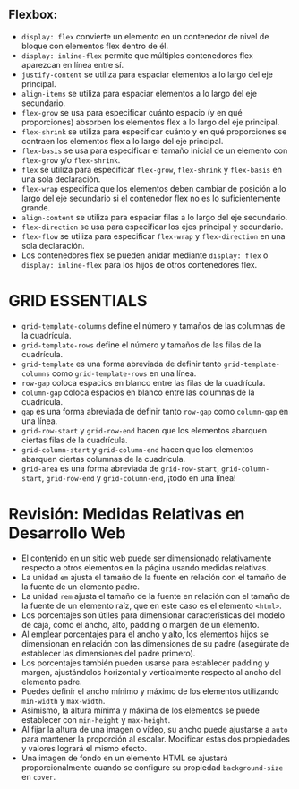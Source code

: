 ## Flexbox:

- `display: flex` convierte un elemento en un contenedor de nivel de bloque con elementos flex dentro de él.
- `display: inline-flex` permite que múltiples contenedores flex aparezcan en línea entre sí.
- `justify-content` se utiliza para espaciar elementos a lo largo del eje principal.
- `align-items` se utiliza para espaciar elementos a lo largo del eje secundario.
- `flex-grow` se usa para especificar cuánto espacio (y en qué proporciones) absorben los elementos flex a lo largo del eje principal.
- `flex-shrink` se utiliza para especificar cuánto y en qué proporciones se contraen los elementos flex a lo largo del eje principal.
- `flex-basis` se usa para especificar el tamaño inicial de un elemento con `flex-grow` y/o `flex-shrink`.
- `flex` se utiliza para especificar `flex-grow`, `flex-shrink` y `flex-basis` en una sola declaración.
- `flex-wrap` especifica que los elementos deben cambiar de posición a lo largo del eje secundario si el contenedor flex no es lo suficientemente grande.
- `align-content` se utiliza para espaciar filas a lo largo del eje secundario.
- `flex-direction` se usa para especificar los ejes principal y secundario.
- `flex-flow` se utiliza para especificar `flex-wrap` y `flex-direction` en una sola declaración.
- Los contenedores flex se pueden anidar mediante `display: flex` o `display: inline-flex` para los hijos de otros contenedores flex.

# **GRID ESSENTIALS**

- `grid-template-columns` define el número y tamaños de las columnas de la cuadrícula.
- `grid-template-rows` define el número y tamaños de las filas de la cuadrícula.
- `grid-template` es una forma abreviada de definir tanto `grid-template-columns` como `grid-template-rows` en una línea.
- `row-gap` coloca espacios en blanco entre las filas de la cuadrícula.
- `column-gap` coloca espacios en blanco entre las columnas de la cuadrícula.
- `gap` es una forma abreviada de definir tanto `row-gap` como `column-gap` en una línea.
- `grid-row-start` y `grid-row-end` hacen que los elementos abarquen ciertas filas de la cuadrícula.
- `grid-column-start` y `grid-column-end` hacen que los elementos abarquen ciertas columnas de la cuadrícula.
- `grid-area` es una forma abreviada de `grid-row-start`, `grid-column-start`, `grid-row-end` y `grid-column-end`, ¡todo en una línea!

# Revisión: Medidas Relativas en Desarrollo Web

- El contenido en un sitio web puede ser dimensionado relativamente respecto a otros elementos en la página usando medidas relativas.
- La unidad `em` ajusta el tamaño de la fuente en relación con el tamaño de la fuente de un elemento padre.
- La unidad `rem` ajusta el tamaño de la fuente en relación con el tamaño de la fuente de un elemento raíz, que en este caso es el elemento `<html>`.
- Los porcentajes son útiles para dimensionar características del modelo de caja, como el ancho, alto, padding o margen de un elemento.
- Al emplear porcentajes para el ancho y alto, los elementos hijos se dimensionan en relación con las dimensiones de su padre (asegúrate de establecer las dimensiones del padre primero).
- Los porcentajes también pueden usarse para establecer padding y margen, ajustándolos horizontal y verticalmente respecto al ancho del elemento padre.
- Puedes definir el ancho mínimo y máximo de los elementos utilizando `min-width` y `max-width`.
- Asimismo, la altura mínima y máxima de los elementos se puede establecer con `min-height` y `max-height`.
- Al fijar la altura de una imagen o vídeo, su ancho puede ajustarse a `auto` para mantener la proporción al escalar. Modificar estas dos propiedades y valores logrará el mismo efecto.
- Una imagen de fondo en un elemento HTML se ajustará proporcionalmente cuando se configure su propiedad `background-size` en `cover`.
